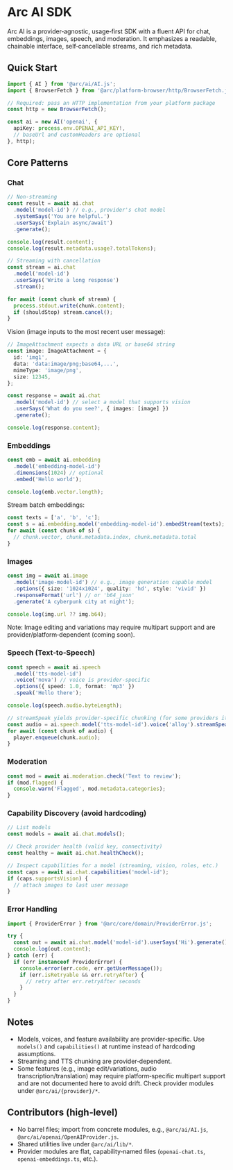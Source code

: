 # Arc AI SDK

Arc AI is a provider‑agnostic, usage‑first SDK with a fluent API for chat, embeddings, images, speech, and moderation. It emphasizes a readable, chainable interface, self‑cancellable streams, and rich metadata.

## Quick Start

```ts
import { AI } from '@arc/ai/AI.js';
import { BrowserFetch } from '@arc/platform-browser/http/BrowserFetch.js';

// Required: pass an HTTP implementation from your platform package
const http = new BrowserFetch();

const ai = new AI('openai', {
  apiKey: process.env.OPENAI_API_KEY!,
  // baseUrl and customHeaders are optional
}, http);
```

## Core Patterns

### Chat

```ts
// Non-streaming
const result = await ai.chat
  .model('model-id') // e.g., provider's chat model
  .systemSays('You are helpful.')
  .userSays('Explain async/await')
  .generate();

console.log(result.content);
console.log(result.metadata.usage?.totalTokens);

// Streaming with cancellation
const stream = ai.chat
  .model('model-id')
  .userSays('Write a long response')
  .stream();

for await (const chunk of stream) {
  process.stdout.write(chunk.content);
  if (shouldStop) stream.cancel();
}
```

Vision (image inputs to the most recent user message):

```ts
// ImageAttachment expects a data URL or base64 string
const image: ImageAttachment = {
  id: 'img1',
  data: 'data:image/png;base64,...',
  mimeType: 'image/png',
  size: 12345,
};

const response = await ai.chat
  .model('model-id') // select a model that supports vision
  .userSays('What do you see?', { images: [image] })
  .generate();

console.log(response.content);
```

### Embeddings

```ts
const emb = await ai.embedding
  .model('embedding-model-id')
  .dimensions(1024) // optional
  .embed('Hello world');

console.log(emb.vector.length);
```

Stream batch embeddings:

```ts
const texts = ['a', 'b', 'c'];
const s = ai.embedding.model('embedding-model-id').embedStream(texts);
for await (const chunk of s) {
  // chunk.vector, chunk.metadata.index, chunk.metadata.total
}
```

### Images

```ts
const img = await ai.image
  .model('image-model-id') // e.g., image generation capable model
  .options({ size: '1024x1024', quality: 'hd', style: 'vivid' })
  .responseFormat('url') // or 'b64_json'
  .generate('A cyberpunk city at night');

console.log(img.url ?? img.b64);
```

Note: Image editing and variations may require multipart support and are provider/platform‑dependent (coming soon).

### Speech (Text‑to‑Speech)

```ts
const speech = await ai.speech
  .model('tts-model-id')
  .voice('nova') // voice is provider-specific
  .options({ speed: 1.0, format: 'mp3' })
  .speak('Hello there');

console.log(speech.audio.byteLength);

// streamSpeak yields provider-specific chunking (for some providers it may be a single chunk)
const audio = ai.speech.model('tts-model-id').voice('alloy').streamSpeak(longText);
for await (const chunk of audio) {
  player.enqueue(chunk.audio);
}
```

### Moderation

```ts
const mod = await ai.moderation.check('Text to review');
if (mod.flagged) {
  console.warn('Flagged', mod.metadata.categories);
}
```

### Capability Discovery (avoid hardcoding)

```ts
// List models
const models = await ai.chat.models();

// Check provider health (valid key, connectivity)
const healthy = await ai.chat.healthCheck();

// Inspect capabilities for a model (streaming, vision, roles, etc.)
const caps = await ai.chat.capabilities('model-id');
if (caps.supportsVision) {
  // attach images to last user message
}
```

### Error Handling

```ts
import { ProviderError } from '@arc/core/domain/ProviderError.js';

try {
  const out = await ai.chat.model('model-id').userSays('Hi').generate();
  console.log(out.content);
} catch (err) {
  if (err instanceof ProviderError) {
    console.error(err.code, err.getUserMessage());
    if (err.isRetryable && err.retryAfter) {
      // retry after err.retryAfter seconds
    }
  }
}
```

## Notes

- Models, voices, and feature availability are provider‑specific. Use `models()` and `capabilities()` at runtime instead of hardcoding assumptions.
- Streaming and TTS chunking are provider‑dependent.
- Some features (e.g., image edit/variations, audio transcription/translation) may require platform‑specific multipart support and are not documented here to avoid drift. Check provider modules under `@arc/ai/{provider}/*`.

## Contributors (high‑level)

- No barrel files; import from concrete modules, e.g., `@arc/ai/AI.js`, `@arc/ai/openai/OpenAIProvider.js`.
- Shared utilities live under `@arc/ai/lib/*`.
- Provider modules are flat, capability‑named files (`openai-chat.ts`, `openai-embeddings.ts`, etc.).
